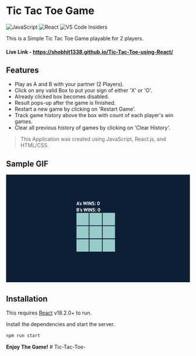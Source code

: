 # Tic Tac Toe Game

![JavaScript](https://img.shields.io/badge/javascript-%23323330.svg?style=for-the-badge&logo=javascript&logoColor=%23F7DF1E)
![React](https://img.shields.io/badge/react-%2320232a.svg?style=for-the-badge&logo=react&logoColor=%2361DAFB)
![VS Code Insiders](https://img.shields.io/badge/VS%20Code%20Insiders-35b393.svg?style=for-the-badge&logo=visual-studio-code&logoColor=white)


This is a Simple Tic Tac Toe Game playable for 2 players.

#### Live Link - https://shobhit1338.github.io/Tic-Tac-Toe-using-React/

## Features 

- Play as A and B with your partner (2 Players).
- Click on any valid Box to put your sign of either 'X' or 'O'.
- Already clicked box becomes disabled.
- Result pops-up after the game is finished.
- Restart a new game by clicking on 'Restart Game'.
- Track game history above the box with count of each player's win games.
- Clear all previous history of games by clicking on 'Clear History'.

> This Application was created using JavaScript, React.js, and HTML/CSS.

## Sample GIF

![Tic Tac Toe Game](https://raw.githubusercontent.com/Shobhit1338/Tic-Tac-Toe-using-React/main/TicTacToe.gif)

## Installation

This requires [React](https://reactjs.org/) v18.2.0+ to run.

Install the dependencies and start the server.

```sh
npm run start
```


**Enjoy The Game!**
#   T i c - T a c - T o e - 
 
 